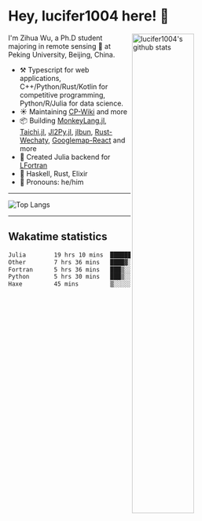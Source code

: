 # Hey, lucifer1004 here! :wave:

<img width="50%" align="right" alt="lucifer1004's github stats" src="https://github-readme-stats.vercel.app/api?username=lucifer1004&show_icons=true">

I'm Zihua Wu, a Ph.D student majoring in remote sensing :satellite: at Peking University, Beijing, China.

- :hammer_and_pick: Typescript for web applications, C++/Python/Rust/Kotlin for competitive programming, Python/R/Julia for data science.
- :sunny: Maintaining [CP-Wiki](https://cp-wiki.vercel.app) and more 
- :package: Building [MonkeyLang.jl](https://github.com/lucifer1004/MonkeyLang.jl), [Taichi.jl](https://github.com/lucifer1004/Taichi.jl), [Jl2Py.jl](https://github.com/lucifer1004/Jl2Py.jl), [jlbun](https://github.com/lucifer1004/jlbun), [Rust-Wechaty](https://github.com/wechaty/rust-wechaty), [Googlemap-React](https://github.com/googlemap-react/googlemap-react) and more
- :sparkler: Created Julia backend for [LFortran](https://github.com/lfortran/lfortran)
- :seedling: Haskell, Rust, Elixir
- :man: Pronouns: he/him

---

![Top Langs](https://github-readme-stats.vercel.app/api/top-langs/?username=lucifer1004&layout=compact)

---

## Wakatime statistics

<!--START_SECTION:waka-->

```txt
Julia        19 hrs 10 mins  ████████████░░░░░░░░░░░░░   47.59 %
Other        7 hrs 36 mins   ████▓░░░░░░░░░░░░░░░░░░░░   18.91 %
Fortran      5 hrs 36 mins   ███▒░░░░░░░░░░░░░░░░░░░░░   13.92 %
Python       5 hrs 30 mins   ███▒░░░░░░░░░░░░░░░░░░░░░   13.66 %
Haxe         45 mins         ▒░░░░░░░░░░░░░░░░░░░░░░░░   01.86 %
```

<!--END_SECTION:waka-->
